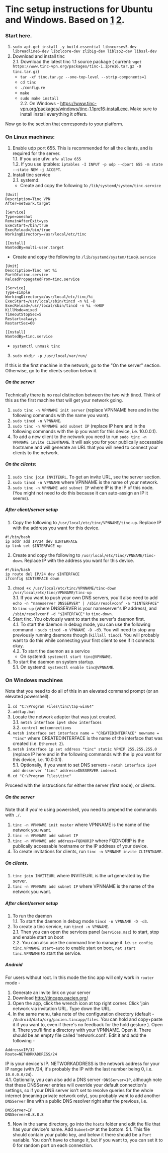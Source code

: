 Tinc setup instructions for Ubuntu and Windows. Based on [1](https://nwgat.ninja/quick-easy-tinc-1-1-2/) [2](https://nwgat.ninja/simplified-tinc-1-1-on-windows-10/).
====

### Start here.
1. `sudo apt-get install -y build-essential libncurses5-dev libreadline6-dev libzlcore-dev zlib1g-dev liblzo2-dev libssl-dev`
2. Download and install tinc  
  2.1. Download the latest tinc 1.1 source package ( current: `wget https://www.tinc-vpn.org/packages/tinc-1.1pre16.tar.gz -O tinc.tar.gz`)  
    * `tar -xf tinc.tar.gz --one-top-level --strip-components=1`
    * `cd tinc`
    * `./configure`
    *  `make`
    * `sudo make install`  
  2.2. On Windows - https://www.tinc-vpn.org/packages/windows/tinc-1.1pre16-install.exe. Make sure to install install everything it offers.

Now go to the section that corresponds to your platform.

### On Linux machines:
1. Enable udp port 655. This is recommended for all the clients, and is required for the server.  
  1.1. If you use ufw: `ufw allow 655`  
  1.2. If you use iptables: `iptables -I INPUT -p udp --dport 655 -m state --state NEW -j ACCEPT`.  
2. Install tinc service  
  2.1. systemd:  
    * Create and copy the following to `/lib/systemd/system/tinc.service`
    
```
[Unit]
Description=Tinc VPN
After=network.target

[Service]
Type=oneshot
RemainAfterExit=yes
ExecStart=/bin/true
ExecReload=/bin/true
WorkingDirectory=/usr/local/etc/tinc

[Install]
WantedBy=multi-user.target
```

   * Create and copy the following to `/lib/systemd/system/tinc@.service`

```
[Unit]
Description=Tinc net %i
PartOf=tinc.service
ReloadPropagatedFrom=tinc.service

[Service]
Type=simple
WorkingDirectory=/usr/local/etc/tinc/%i
ExecStart=/usr/local/sbin/tincd -n %i -D
ExecReload=/usr/local/sbin/tincd -n %i -kHUP
KillMode=mixed
TimeoutStopSec=5
Restart=always
RestartSec=60

[Install]
WantedBy=tinc.service
```

   * `systemctl unmask tinc`  
3. `sudo mkdir -p /usr/local/var/run/`

If this is the first machine in the network, go to the "On the server" section. Otherwise, go to the clients section below it.

##### On the server
Technically there is no real distinction between the two with tincd. Think of this as the first machine that will get your network going.

1. `sudo tinc -n VPNNAME init server` (replace VPNNAME here and in the following commands with the name you want).
2. `sudo tincd -n VPNNAME`.
3. `sudo tinc -n VPNNAME add subnet IP` (replace IP here and in the following commands with the ip you want for this device, i.e. 10.0.0.1).
4. To add a new client to the network you need to run `sudo tinc -n VPNNAME invite CLIENTNAME`. It will ask you for your publically accessable hostname and will generate an URL that you will need to connect your clients to the network.

##### On the clients:

1. `sudo tinc join INVITEURL`. To get an invite URL, see the server section.
2. `sudo tincd -n VPNNAME` where VPNNAME is the name of your network.
3. `sudo tinc -n VPNNAME add subnet IP` where IP is the IP of this node. (You might not need to do this because it can auto-assign an IP it seems).

##### After client/server setup

1. Copy the following to `/usr/local/etc/tinc/VPNNAME/tinc-up`. Replace IP with the address you want for this device.
```
#!/bin/bash
ip addr add IP/24 dev $INTERFACE
ip link set $INTERFACE up
```
2. Create and copy the following to `/usr/local/etc/tinc/VPNNAME/tinc-down`. Replace IP with the address you want for this device.
```
#!/bin/bash
ip route del IP/24 dev $INTERFACE
ifconfig $INTERFACE down
```
3. `chmod +x /usr/local/etc/tinc/VPNNAME/tinc-down /usr/local/etc/tinc/VPNNAME/tinc-up`  
3.1. If you want to push your own DNS servers, you'll also need to add `echo -n "nameserver DNSSERVER" | /sbin/resolvconf -a "$INTERFACE"` to `tinc-up` (where DNSSERVER is your nameserver's IP address), and `/sbin/resolvconf -d "$INTERFACE"` to `tinc-down`.  
4. Start tinc. You obviously want to start the server's daemon first.  
  4.1. To start the daemon in debug mode, you can use the following command - `sudo tincd -n VPNNAME -D -d3`. You will need to stop any previously running daemons though (`killall tincd`). You will probably want to do this while connecting your first client to see if it connects okay.  
  4.2. To start the daemon as a service  
    * On systemd: `systemctl start tinc@VPNNAME`.
5. To start the daemon on system startup.  
  5.1. On systemd: `systemctl enable tinc@VPNNAME`.

### On Windows machines

Note that you need to do all of this in an elevated command prompt (or an elevated powershell).

1. `cd "C:\Program Files\tinc\tap-win64"`
2. `addtap.bat`
3. Locate the network adapter that was just created.  
  3.1. `netsh interface ipv4 show interfaces`  
  3.2. `control netconnections`  
4. `netsh interface set interface name = "CREATEDINTERFACE" newname = "tinc"` where CREATEDINTERFACE is the name of the interface that was created (i.e. `Ethernet 2`).
5. `netsh interface ip set address "tinc" static VPNIP 255.255.255.0` (replace IP here and in the following commands with the ip you want for this device, i.e. 10.0.0.1).  
5.1. Optionally, if you want to set DNS servers - `netsh interface ipv4 add dnsserver "tinc" address=DNSSERVER index=1`.
6. `cd "C:\Program Files\tinc"`

Proceed with the instructions for either the server (first node), or clients.

##### On the server

Note that if you're using powershell, you need to prepend the commands with `./`.

1. `tinc -n VPNNAME init master` where VPNNAME is the name of the network you want.
2. `tinc -n VPNNAME add subnet IP`
3. `tinc -n VPNNAME add address=FQDNORIP` where FQDNORIP is the publically accessable hostname or the IP address of your device.
4. To create invitations for clients, run `tinc -n VPNNAME invite CLIENTNAME`.

##### On clients.

1. `tinc join INVITEURL` where INVITEURL is the url generated by the server.
2. `tinc -n VPNNAME add subnet IP` where VPNNAME is the name of the network you want.

##### After client/server setup

1. To run the daemon  
1.1. To start the daemon in debug mode `tincd -n VPNNAME -D -d3`. 
2. To create a tinc service, run `tincd -n VPNNAME`.  
2.1. Then you can open the services panel (`services.msc`) to start, stop and enable start on boot  
2.2. You can also use the command line to manage it. I.e. `sc config tinc.VPNNAME start=auto` to enable start on boot, `net start tinc.VPNNAME` to start the service.

##### Android

For users without root. In this mode the tinc app will only work in `router` mode - 

1. Generate an invite link on your server
2. Download http://tincapp.pacien.org/
3. Open the app, click the wrench icon at top right corner. Click 'join network via invitation URL. Type down the URL.
4. In the same menu, take note of the configuration directory (default - `/Android/data/org/pacien.tincapp/files`. You can hold and copy+paste it if you want to, even if there's no feedback for the hold gesture ). Open it. There you'll find a directory with your VPNNAME. Open it. There should be an empty file called 'network.conf'. Edit it and add the following -

```
Address=IP/32
Route=NETWORKADDRESS/24
```

IP is your device's IP. NETWORKADDRESS is the network address for your IP range (with /24, it's probably the IP with the last number being 0, i.e. `10.0.0.0/24`).  
4.1. Optionally, you can also add a DNS server -`DNSServer=IP`, although note that these DNSServer entries will override your default connection's settings, so if your DNS server isn't set to resolve queries for the whole internet (meaning private network only), you probably want to add another `DNSServer` line with a public DNS resolver right after the previous, i.e.
```
DNSServer=IP
DNSServer=8.8.8.8
```

5. Now in the same directory, go into the `hosts` folder and edit the file that has your device's name. Add `Subnet=IP` at the bottom.
5.1. This file should contain your public key, and below it there should be a `Port` variable. You don't have to change it, but if you want to, you can set it to 0 for random port on each connection.